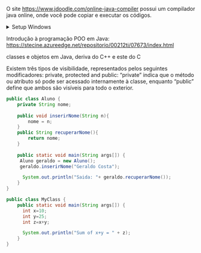 
O site https://www.jdoodle.com/online-java-compiler possui um compilador java online, onde você pode copiar e executar os códigos.

<details>
    <summary>Setup Windows</summary>

 windows: https://www.oracle.com/br/java/technologies/downloads/#jdk22-windows
IntelliJ: https://www.jetbrains.com/pt-br/idea/download/download-thanks.html?platform=windows&code=IIC
    
</details>

Introdução à programação POO em Java: https://stecine.azureedge.net/repositorio/00212ti/07673/index.html

classes e objetos em Java, deriva do C++ e este do C

Existem três tipos de visibilidade, representados pelos seguintes modificadores: private, protected and public:
    “private” indica que o método ou atributo só pode ser acessado internamente à classe, enquanto “public” define que ambos são visíveis para todo o exterior.

```java
public class Aluno {
    private String nome;
    
    public void inserirNome(String n){
        nome = n;
    }
    public String recuperarNome(){
        return nome;
    }
    
    public static void main(String args[]) {
     Aluno geraldo = new Aluno();
     geraldo.inserirNome("Geraldo Costa");

      System.out.println("Saida: "+ geraldo.recuperarNome());
    }
}

```

```java
public class MyClass {
    public static void main(String args[]) {
      int x=10;
      int y=25;
      int z=x+y;

      System.out.println("Sum of x+y = " + z);
    }
}
```

